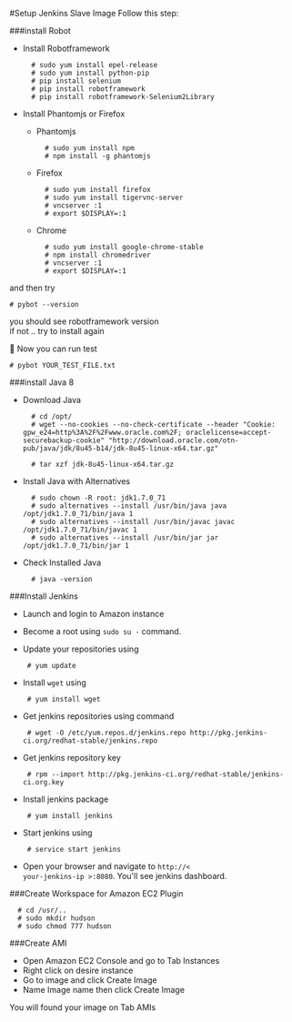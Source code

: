 #Setup Jenkins Slave Image
Follow this step:

###install Robot
* Install Robotframework 
  
        # sudo yum install epel-release  
        # sudo yum install python-pip  
        # pip install selenium  
        # pip install robotframework 
        # pip install robotframework-Selenium2Library  

* Install Phantomjs or Firefox  
  - Phantomjs  
  
          # sudo yum install npm  
          # npm install -g phantomjs 

  - Firefox 
  
          # sudo yum install firefox   
          # sudo yum install tigervnc-server  
          # vncserver :1  
          # export $DISPLAY=:1  

  - Chrome
  
          # sudo yum install google-chrome-stable  
          # npm install chromedriver
          # vncserver :1  
          # export $DISPLAY=:1  

and then try  

    # pybot --version  
you should see robotframework version  
if not .. try to install again    

:speech_balloon: Now you can run test  
    
    # pybot YOUR_TEST_FILE.txt  
        
###install Java 8
* Download Java

        # cd /opt/
        # wget --no-cookies --no-check-certificate --header "Cookie: gpw_e24=http%3A%2F%2Fwww.oracle.com%2F; oraclelicense=accept-securebackup-cookie" "http://download.oracle.com/otn-pub/java/jdk/8u45-b14/jdk-8u45-linux-x64.tar.gz"
  
        # tar xzf jdk-8u45-linux-x64.tar.gz
* Install Java with Alternatives

        # sudo chown -R root: jdk1.7.0_71
        # sudo alternatives --install /usr/bin/java java /opt/jdk1.7.0_71/bin/java 1
        # sudo alternatives --install /usr/bin/javac javac /opt/jdk1.7.0_71/bin/javac 1
        # sudo alternatives --install /usr/bin/jar jar /opt/jdk1.7.0_71/bin/jar 1
* Check Installed Java

        # java -version
  
###Install Jenkins
*  Launch and login to Amazon instance  

*  Become a root using <code>sudo su -</code> command.

*  Update your repositories using  

        # yum update

*  Install <code>wget</code> using  

        # yum install wget

*  Get jenkins repositories using command  

        # wget -O /etc/yum.repos.d/jenkins.repo http://pkg.jenkins-ci.org/redhat-stable/jenkins.repo  

*  Get jenkins repository key  

        # rpm --import http://pkg.jenkins-ci.org/redhat-stable/jenkins-ci.org.key

*  Install jenkins package  

        # yum install jenkins

*  Start jenkins using  

        # service start jenkins

*  Open your browser and navigate to <code>http://< your-jenkins-ip >:8080</code>. You'll see jenkins dashboard.  

###Create Workspace for Amazon EC2 Plugin

      # cd /usr/..
      # sudo mkdir hudson
      # sudo chmod 777 hudson 

###Create AMI
* Open Amazon EC2 Console and go to Tab Instances
* Right click on desire instance
* Go to image and click Create Image
* Name Image name then click Create Image

You will found your image on Tab AMIs

